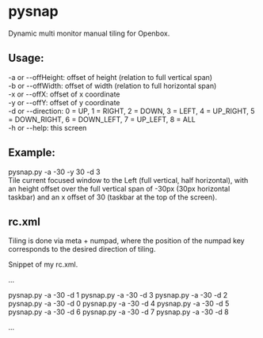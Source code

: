pysnap
======

Dynamic multi monitor manual tiling for Openbox.  

Usage:
------
-a or --offHeight: offset of height (relation to full vertical span)  
-b or --offWidth: offset of width (relation to full horizontal span)  
-x or --offX: offset of x coordinate  
-y or --offY: offset of y coordinate  
-d or --direction: 0 = UP, 1 = RIGHT, 2 = DOWN, 3 = LEFT, 4 = UP_RIGHT, 5 = DOWN_RIGHT, 6 = DOWN_LEFT, 7 = UP_LEFT, 8 = ALL  
-h or --help: this screen  

Example:
------
pysnap.py -a -30 -y 30 -d 3  
Tile current focused window to the Left (full vertical, half horizontal),
with an height offset over the full vertical span of -30px (30px horizontal taskbar)
and an x offset of 30 (taskbar at the top of the screen).  

rc.xml
------

Tiling is done via meta + numpad, where the position of the numpad key corresponds
to the desired direction of tiling.  

Snippet of my rc.xml.  

<keyboard>

  ...

  <keybind key="W-KP_6">
      <action name="Unmaximize" />
      <action name="Execute">
          <command>pysnap.py -a -30 -d 1</command>
      </action>
  </keybind>
  <keybind key="W-KP_4">
      <action name="Unmaximize" />
      <action name="Execute">
          <command>pysnap.py -a -30 -d 3</command>
      </action>
  </keybind>
  <keybind key="W-KP_2">
      <action name="Unmaximize" />
      <action name="Execute">
          <command>pysnap.py -a -30 -d 2</command>
      </action>
  </keybind>
  <keybind key="W-KP_8">
      <action name="Unmaximize" />
      <action name="Execute">
          <command>pysnap.py -a -30 -d 0</command>
      </action>
  </keybind>
  <keybind key="W-KP_9">
      <action name="Unmaximize" />
      <action name="Execute">
          <command>pysnap.py -a -30 -d 4</command>
      </action>
  </keybind>
  <keybind key="W-KP_3">
      <action name="Unmaximize" />
      <action name="Execute">
          <command>pysnap.py -a -30 -d 5</command>
      </action>
  </keybind>
  <keybind key="W-KP_1">
      <action name="Unmaximize" />
      <action name="Execute">
          <command>pysnap.py -a -30 -d 6</command>
      </action>
  </keybind>
  <keybind key="W-KP_7">
      <action name="Execute">
          <command>pysnap.py -a -30 -d 7</command>
      </action>
  </keybind>
  <keybind key="W-KP_5">
      <action name="Unmaximize" />
      <action name="Execute">
          <command>pysnap.py -a -30 -d 8</command>
      </action>
  </keybind>

  ...

</keyboard>
